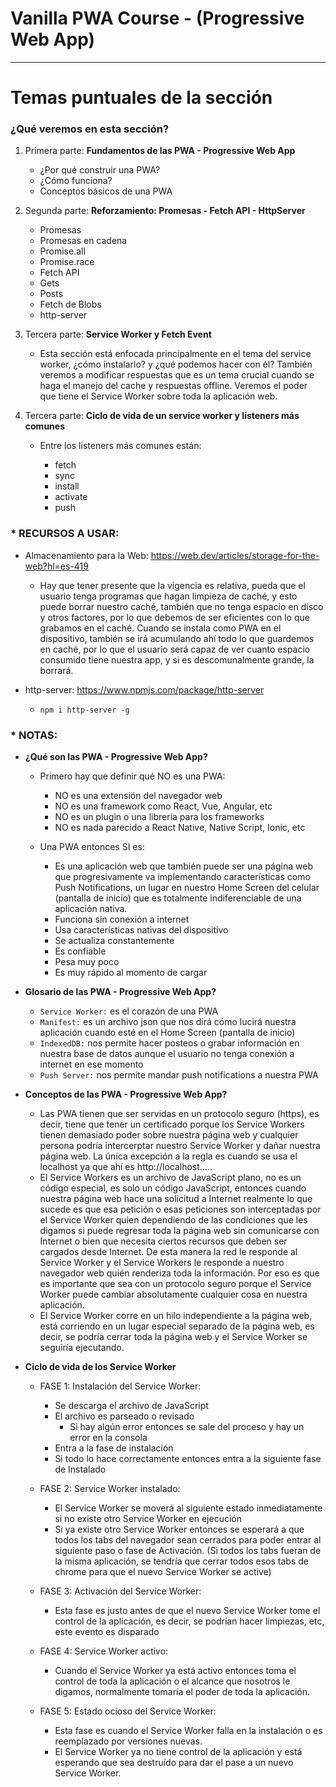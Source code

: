 # Vanilla PWA Course - (Progressive Web App)

---

# Temas puntuales de la sección

### ¿Qué veremos en esta sección?

1. Primera parte: **Fundamentos de las PWA - Progressive Web App**

   - ¿Por qué construir una PWA?
   - ¿Cómo funciona?
   - Conceptos básicos de una PWA

2. Segunda parte: **Reforzamiento: Promesas - Fetch API - HttpServer**

   - Promesas
   - Promesas en cadena
   - Promise.all
   - Promise.race
   - Fetch API
   - Gets
   - Posts
   - Fetch de Blobs
   - http-server

3. Tercera parte: **Service Worker y Fetch Event**

   - Esta sección está enfocada principalmente en el tema del service worker, ¿cómo instalarlo? y ¿qué podemos hacer con él? También veremos a modificar respuestas que es un tema crucial cuando se haga el manejo del cache y respuestas offline. Veremos el poder que tiene el Service Worker sobre toda la aplicación web.

4. Tercera parte: **Ciclo de vida de un service worker y listeners más comunes**

   - Entre los listeners más comunes están:

     - fetch
     - sync
     - install
     - activate
     - push

### \* RECURSOS A USAR:

- Almacenamiento para la Web: https://web.dev/articles/storage-for-the-web?hl=es-419

  - Hay que tener presente que la vigencia es relativa, pueda que el usuario tenga programas que hagan limpieza de caché, y esto puede borrar nuestro caché, también que no tenga espacio en disco y otros factores, por lo que debemos de ser eficientes con lo que grabamos en el caché. Cuando se instala como PWA en el dispositivo, también se irá acumulando ahí todo lo que guardemos en caché, por lo que el usuario será capaz de ver cuanto espacio consumido tiene nuestra app, y si es descomunalmente grande, la borrará.

- http-server: https://www.npmjs.com/package/http-server
  - `npm i http-server -g`

### \* NOTAS:

- **¿Qué son las PWA - Progressive Web App?**

  - Primero hay que definir qué NO es una PWA:

    - NO es una extensión del navegador web
    - NO es una framework como React, Vue, Angular, etc
    - NO es un plugin o una librería para los frameworks
    - NO es nada parecido a React Native, Native Script, Ionic, etc

  - Una PWA entonces SI es:

    - Es una aplicación web que también puede ser una página web que progresivamente va implementando características como Push Notifications, un lugar en nuestro Home Screen del celular (pantalla de inicio) que es totalmente indiferenciable de una aplicación nativa.
    - Funciona sin conexión a internet
    - Usa características nativas del dispositivo
    - Se actualiza constantemente
    - Es confiable
    - Pesa muy poco
    - Es muy rápido al momento de cargar

- **Glosario de las PWA - Progressive Web App?**

  - `Service Worker:` es el corazón de una PWA
  - `Manifest:` es un archivo json que nos dirá cómo lucirá nuestra aplicación cuando esté en el Home Screen (pantalla de inicio)
  - `IndexedDB:` nos permite hacer posteos o grabar información en nuestra base de datos aunque el usuario no tenga conexión a internet en ese momento
  - `Push Server:` nos permite mandar push notifications a nuestra PWA

- **Conceptos de las PWA - Progressive Web App?**

  - Las PWA tienen que ser servidas en un protocolo seguro (https), es decir, tiene que tener un certificado porque los Service Workers tienen demasiado poder sobre nuestra página web y cualquier persona podría intercerptar nuestro Service Worker y dañar nuestra página web. La única excepción a la regla es cuando se usa el localhost ya que ahí es http://localhost.....
  - El Service Workers es un archivo de JavaScript plano, no es un código especial, es solo un código JavaScript, entonces cuando nuestra página web hace una solicitud a Internet realmente lo que sucede es que esa petición o esas peticiones son interceptadas por el Service Worker quien dependiendo de las condiciones que les digamos si puede regresar toda la página web sin comunicarse con Internet o bien que necesita ciertos recursos que deben ser cargados desde Internet. De esta manera la red le responde al Service Worker y el Service Workers le responde a nuestro navegador web quién renderiza toda la información. Por eso es que es importante que sea con un protocolo seguro porque el Service Worker puede cambiar absolutamente cualquier cosa en nuestra aplicación.
  - El Service Worker corre en un hilo independiente a la página web, está corriendo en un lugar especial separado de la página web, es decir, se podría cerrar toda la página web y el Service Worker se seguiría ejecutando.

- **Ciclo de vida de los Service Worker**

  - FASE 1: Instalación del Service Worker:

    - Se descarga el archivo de JavaScript
    - El archivo es parseado o revisado
      - Si hay algún error entonces se sale del proceso y hay un error en la consola
    - Entra a la fase de instalación
    - Si todo lo hace correctamente entonces entra a la siguiente fase de Instalado

  - FASE 2: Service Worker instalado:

    - El Service Worker se moverá al siguiente estado inmediatamente si no existe otro Service Worker en ejecución
    - Si ya existe otro Service Worker entonces se esperará a que todos los tabs del navegador sean cerrados para poder entrar al siguiente paso o fase de Activación. (Si todos los tabs fueran de la misma aplicación, se tendría que cerrar todos esos tabs de chrome para que el nuevo Service Worker se active)

  - FASE 3: Activación del Service Worker:

    - Esta fase es justo antes de que el nuevo Service Worker tome el control de la aplicación, es decir, se podrían hacer limpiezas, etc, este evento es disparado

  - FASE 4: Service Worker activo:

    - Cuando el Service Worker ya está activo entonces toma el control de toda la aplicación o el alcance que nosotros le digamos, normalmente tomaría el poder de toda la aplicación.

  - FASE 5: Estado ocioso del Service Worker:

    - Esta fase es cuando el Service Worker falla en la instalación o es reemplazado por versiones nuevas.
    - El Service Worker ya no tiene control de la aplicación y está esperando que sea destruído para dar el pase a un nuevo Service Worker.
